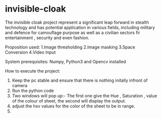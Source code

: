 # invisible-cloak
The invisible cloak project represent a significant leap forward in stealth technology and has potential application in various fields, including military and defence for camouflage purpose as well as a civilian sectors fir entertainment , security and even fashion.

Proposition used:
1.Image thresholding
2.Image masking 
3.Space Conversion
4.Video Input

System prerequisites: Numpy, Python3 and Opencv installed

How to execute the project:
1. Keep the pc stable and ensure that there is nothing initally infront of camera
2. Run the python code
3. Two windows will pop up:- The first one give the Hue , Saturation , value of the colour of sheet, the second will display the output.
4. adjust the hsv values for the color of the sheet to be in range.
5. 
